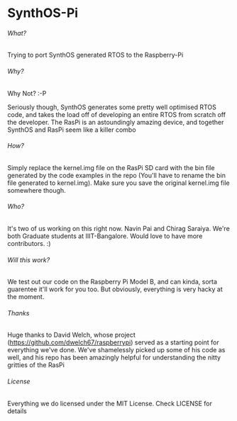 SynthOS-Pi
=========


###### What?
Trying to port SynthOS generated RTOS to the Raspberry-Pi

###### Why?
Why Not? :-P

Seriously though, SynthOS generates some pretty well optimised RTOS code, and takes the load off of developing an entire RTOS from scratch off the developer. The RasPi is an astoundingly amazing device, and together SynthOS and RasPi seem like a killer combo

###### How?
Simply replace the kernel.img file on the RasPi SD card with the bin file generated by the code examples in the repo (You'll have to rename the bin file generated to kernel.img). Make sure you save the original kernel.img file somewhere though.

###### Who?
It's two of us working on this right now. Navin Pai and Chirag Saraiya. We're both Graduate students at IIIT-Bangalore. Would love to have more contributors. :)

###### Will this work?
We test out our code on the Raspberry Pi Model B, and can kinda, sorta guarentee it'll work for you too. But obviously, everything is very hacky at the moment.

###### Thanks
Huge thanks to David Welch, whose project (https://github.com/dwelch67/raspberrypi) served as a starting point for everything we've done. We've shamelessly picked up some of his code as well, and his repo has been amazingly helpful for understanding the nitty gritties of the RasPi

###### License
Everything we do licensed under the MIT License. Check LICENSE for details
